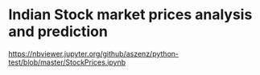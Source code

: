 # Indian Stock market prices analysis and prediction

https://nbviewer.jupyter.org/github/aszenz/python-test/blob/master/StockPrices.ipynb

